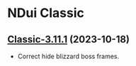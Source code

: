 # NDui Classic

## [Classic-3.11.1](https://github.com/siweia/NDui/tree/Classic-3.11.1) (2023-10-18)

- Correct hide blizzard boss frames.